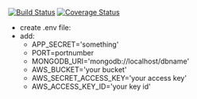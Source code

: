 [![Build Status](https://travis-ci.org/ChristopherSClosser/lab-19-deploy.svg?branch=master)](https://travis-ci.org/ChristopherSClosser/lab-19-deploy) [![Coverage Status](https://coveralls.io/repos/github/ChristopherSClosser/lab-19-deploy/badge.svg?branch=lab-19-chris)](https://coveralls.io/github/ChristopherSClosser/lab-19-deploy?branch=lab-19-chris)

- create .env file:
- add:
  - APP_SECRET='something'
  - PORT=portnumber
  - MONGODB_URI='mongodb://localhost/dbname'
  - AWS_BUCKET='your bucket'
  - AWS_SECRET_ACCESS_KEY='your access key'
  - AWS_ACCESS_KEY_ID='your key id'
